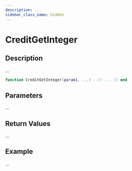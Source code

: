 ```yaml
---
description: ...
sidebar_class_name: hidden
---
```


# CreditGetInteger

## Description

...

```lua
function CreditGetInteger(param1, ...) --[[ ... ]] end
```

## Parameters

...

## Return Values

...

## Example

...

